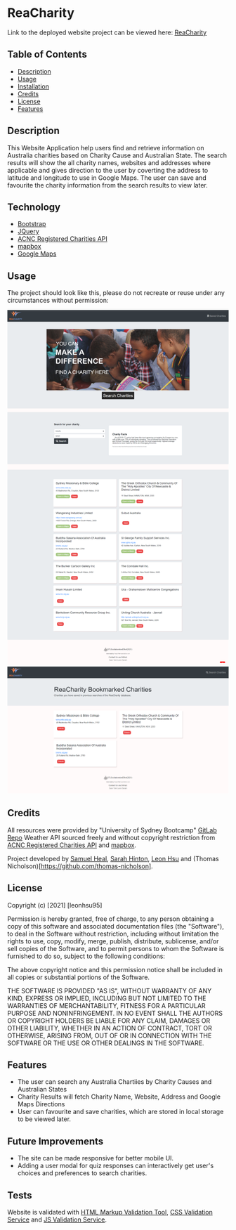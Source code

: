 # ReaCharity

Link to the deployed website project can be viewed here: [ReaCharity](https://leonhsu95.github.io/Reacharity-Project/)

## Table of Contents

- [Description](#description)
- [Usage](#usage)
- [Installation](#installation)
- [Credits](#credits)
- [License](#license)
- [Features](#features)

## Description

This Website Application help users find and retrieve information on Australia charities based on Charity Cause and Australian State. The search results will show the all charity names, websites and addresses where applicable and gives direction to the user by coverting the address to latitude and longitude to use in Google Maps. The user can save and favourite the charity information from the search results to view later.

## Technology

- [Bootstrap](https://getbootstrap.com)
- [JQuery](https://jquery.com)
- [ACNC Registered Charities API](https://data.gov.au/dataset/ds-dga-b050b242-4487-4306-abf5-07ca073e5594/details)
- [mapbox](https://www.mapbox.com)
- [Google Maps](https://www.google.com/maps)


## Usage

The project should look like this, please do not recreate or reuse under any circumstances without permission:

![Portfolio Screenshot](assets/screenshots/sceenshot.png)
![Portfolio Bookmarks Screenshot](assets/screenshots/sceenshot2.png)

## Credits

All resources were provided by "University of Sydney Bootcamp" [GitLab Repo](https://sydney.bootcampcontent.com/university-of-sydney/usyd-syd-fsf-pt-02-2021-u-c)
Weather API sourced freely and without copyright restriction from [ACNC Registered Charities API](https://data.gov.au/dataset/ds-dga-b050b242-4487-4306-abf5-07ca073e5594/) and [mapbox](https://www.mapbox.com/).

Project developed by [Samuel Heal](https://github.com/SamuelHeal), [Sarah Hinton](https://github.com/SarahHn92), [Leon Hsu](https://github.com/leonhsu95) and (Thomas Nicholson)[https://github.com/thomas-nicholson]. 

## License

Copyright (c) [2021] [leonhsu95]

Permission is hereby granted, free of charge, to any person obtaining a copy
of this software and associated documentation files (the "Software"), to deal
in the Software without restriction, including without limitation the rights
to use, copy, modify, merge, publish, distribute, sublicense, and/or sell
copies of the Software, and to permit persons to whom the Software is
furnished to do so, subject to the following conditions:

The above copyright notice and this permission notice shall be included in all
copies or substantial portions of the Software.

THE SOFTWARE IS PROVIDED "AS IS", WITHOUT WARRANTY OF ANY KIND, EXPRESS OR
IMPLIED, INCLUDING BUT NOT LIMITED TO THE WARRANTIES OF MERCHANTABILITY,
FITNESS FOR A PARTICULAR PURPOSE AND NONINFRINGEMENT. IN NO EVENT SHALL THE
AUTHORS OR COPYRIGHT HOLDERS BE LIABLE FOR ANY CLAIM, DAMAGES OR OTHER
LIABILITY, WHETHER IN AN ACTION OF CONTRACT, TORT OR OTHERWISE, ARISING FROM,
OUT OF OR IN CONNECTION WITH THE SOFTWARE OR THE USE OR OTHER DEALINGS IN THE
SOFTWARE.


## Features

- The user can search any Australia Chartiies by Charity Causes and Australian States
- Charity Results will fetch Charity Name, Website, Address and Google Maps Directions
- User can favourite and save charities, which are stored in local storage to be viewed later.

## Future Improvements

- The site can be made responsive for better mobile UI.
- Adding a user modal for quiz responses can interactively get user's choices and preferences to search charities.


## Tests

Website is validated with [HTML Markup Validation Tool](https://validator.w3.org/), [CSS Validation Service](https://jigsaw.w3.org/css-validator/) and [JS Validation Service](https://jshint.com/).
